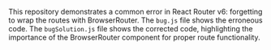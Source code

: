 This repository demonstrates a common error in React Router v6: forgetting to wrap the routes with BrowserRouter. The `bug.js` file shows the erroneous code.  The `bugSolution.js` file shows the corrected code, highlighting the importance of the BrowserRouter component for proper route functionality.